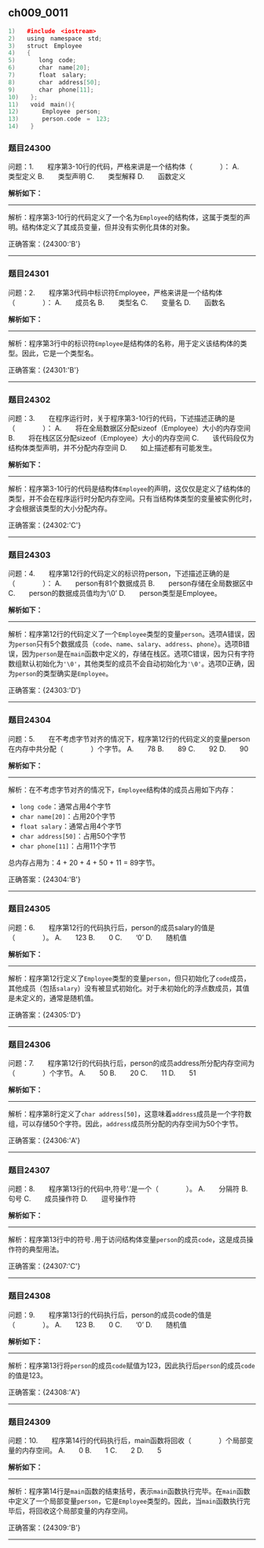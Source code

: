 ## ch009_0011
``` c++
1)　　#include　<iostream>
2)　　using　namespace　std;
3)　　struct　Employee　　
4)　　{
5)　　　　long　code;
6)　　　　char　name[20];
7)　　　　float　salary;
8)　　　　char　address[50];
9)　　　　char　phone[11];
10)　　};
11)　　void　main(){
12)　　　　Employee　person;　　　
13)　　　　person.code　=　123;
14)　　}

```
### 题目24300
问题：1.　　程序第3-10行的代码，严格来讲是一个结构体（　　　　）：
A.　　类型定义
B.　　类型声明
C.　　类型解释
D.　　函数定义


**解析如下：**

------

解析：程序第3-10行的代码定义了一个名为`Employee`的结构体，这属于类型的声明。结构体定义了其成员变量，但并没有实例化具体的对象。

正确答案：{24300:'B'}

------

### 题目24301
问题：2.　　程序第3代码中标识符Employee，严格来讲是一个结构体（　　　　）：
A.　　成员名
B.　　类型名
C.　　变量名
D.　　函数名


**解析如下：**

------

解析：程序第3行中的标识符`Employee`是结构体的名称，用于定义该结构体的类型。因此，它是一个类型名。

正确答案：{24301:'B'}

------

### 题目24302
问题：3.　　在程序运行时，关于程序第3-10行的代码，下述描述正确的是　（　　　　）：
A.　　将在全局数据区分配sizeof（Employee）大小的内存空间
B.　　将在栈区区分配sizeof（Employee）大小的内存空间
C.　　该代码段仅为结构体类型声明，并不分配内存空间
D.　　如上描述都有可能发生。


**解析如下：**

------

解析：程序第3-10行的代码是结构体`Employee`的声明，这仅仅是定义了结构体的类型，并不会在程序运行时分配内存空间。只有当结构体类型的变量被实例化时，才会根据该类型的大小分配内存。

正确答案：{24302:'C'}

------

### 题目24303
问题：4.　　程序第12行的代码定义的标识符person，下述描述正确的是　（　　　　）：
A.　　person有81个数据成员
B.　　person存储在全局数据区中
C.　　person的数据成员值均为‘\\0’
D.　　person类型是Employee。


**解析如下：**

------

解析：程序第12行的代码定义了一个`Employee`类型的变量`person`。选项A错误，因为`person`只有5个数据成员（`code`、`name`、`salary`、`address`、`phone`）。选项B错误，因为`person`是在`main`函数中定义的，存储在栈区。选项C错误，因为只有字符数组默认初始化为`'\0'`，其他类型的成员不会自动初始化为`'\0'`。选项D正确，因为`person`的类型确实是`Employee`。

正确答案：{24303:'D'}

------

### 题目24304
问题：5.　　在不考虑字节对齐的情况下，程序第12行的代码定义的变量person在内存中共分配（　　　　）个字节。
A.　　78
B.　　89
C.　　92
D.　　90


**解析如下：**

------

解析：在不考虑字节对齐的情况下，`Employee`结构体的成员占用如下内存：
- `long code`：通常占用4个字节
- `char name[20]`：占用20个字节
- `float salary`：通常占用4个字节
- `char address[50]`：占用50个字节
- `char phone[11]`：占用11个字节

总内存占用为：4 + 20 + 4 + 50 + 11 = 89字节。

正确答案：{24304:'B'}

------

### 题目24305
问题：6.　　程序第12行的代码执行后，person的成员salary的值是（　　　　）。
A.　　123
B.　　0
C.　　‘0’
D.　　随机值


**解析如下：**

------

解析：程序第12行定义了`Employee`类型的变量`person`，但只初始化了`code`成员，其他成员（包括`salary`）没有被显式初始化。对于未初始化的浮点数成员，其值是未定义的，通常是随机值。

正确答案：{24305:'D'}

------

### 题目24306
问题：7.　　程序第12行的代码执行后，person的成员address所分配内存空间为（　　　　）个字节。
A.　　50
B.　　20
C.　　11
D.　　51


**解析如下：**

------

解析：程序第8行定义了`char address[50]`，这意味着`address`成员是一个字符数组，可以存储50个字符。因此，`address`成员所分配的内存空间为50个字节。

正确答案：{24306:'A'}

------

### 题目24307
问题：8.　　程序第13行的代码中,符号‘.’是一个（　　　　）。
A.　　分隔符
B.　　句号
C.　　成员操作符
D.　　逗号操作符


**解析如下：**

------

解析：程序第13行中的符号`.`用于访问结构体变量`person`的成员`code`，这是成员操作符的典型用法。

正确答案：{24307:'C'}

------

### 题目24308
问题：9.　　程序第13行的代码执行后，person的成员code的值是（　　　　）。
A.　　123
B.　　0
C.　　‘0’
D.　　随机值


**解析如下：**

------

解析：程序第13行将`person`的成员`code`赋值为123，因此执行后`person`的成员`code`的值是123。

正确答案：{24308:'A'}

------

### 题目24309
问题：10.　　程序第14行的代码执行后，main函数将回收（　　　　）个局部变量的内存空间。
A.　　0
B.　　1
C.　　2
D.　　5


**解析如下：**

------

解析：程序第14行是`main`函数的结束括号，表示`main`函数执行完毕。在`main`函数中定义了一个局部变量`person`，它是`Employee`类型的。因此，当`main`函数执行完毕后，将回收这个局部变量的内存空间。

正确答案：{24309:'B'}

------

